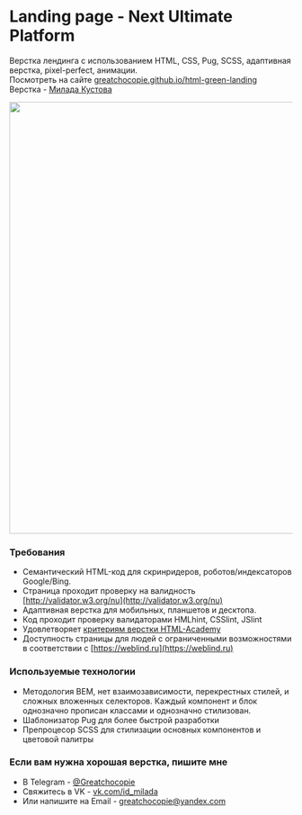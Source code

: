 # Landing page - Next Ultimate Platform

Верстка лендинга c использованием HTML, CSS, Pug, SCSS, адаптивная верстка, pixel-perfect, анимации.  
Посмотреть на сайте [greatchocopie.github.io/html-green-landing](https://greatchocopie.github.io/html-green-landing/)  
Верстка - [Милада Кустова](https://github.com/GreatChocopie)

<img width="768" alt="" src="https://greatchocopie.github.io/html-green-landing/img/preview.png">

### Требования
* Семантический HTML-код для скринридеров, роботов/индексаторов Google/Bing.  
* Страница проходит проверку на валидность [http://validator.w3.org/nu](http://validator.w3.org/nu)  
* Адаптивная верстка для мобильных, планшетов и десктопа.  
* Код проходит проверку валидаторами HMLhint, CSSlint, JSlint  
* Удовлетворяет [критериям верстки HTML-Academy](https://github.com/GreatChocopie/html-green-landing/blob/master/criteries.md)  
* Доступность страницы для людей с ограниченными возможностями в соответствии с [https://weblind.ru](https://weblind.ru)  



### Используемые технологии
* Методология BEM, нет взаимозависимости, перекрестных стилей, и сложных вложенных селекторов. Каждый компонент и блок однозначно прописан классами и однозначно стилизован. 
* Шаблонизатор Pug для более быстрой разработки
* Препроцесор SCSS для стилизации основных компонентов и цветовой палитры


### Если вам нужна хорошая верстка, пишите мне
* В Telegram - [@Greatchocopie](https://tlg.name/Greatchocopie)
* Свяжитесь в VK - [vk.com/id_milada](https://vk.com/id_milada)
* Или напишите на Email - [greatchocopie@yandex.com](mailto:greatchocopie@yandex.com)
